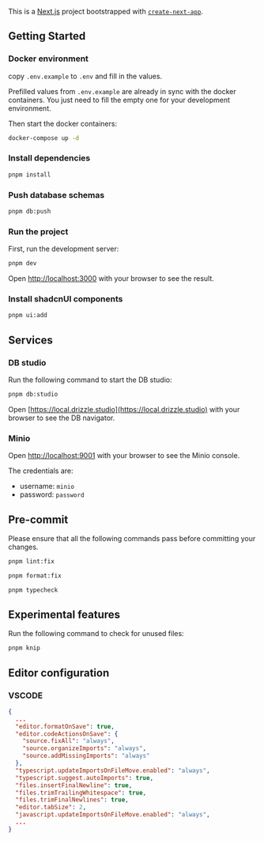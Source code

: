 This is a [Next.js](https://nextjs.org) project bootstrapped with [`create-next-app`](https://nextjs.org/docs/app/api-reference/cli/create-next-app).

## Getting Started

### Docker environment

copy `.env.example` to `.env` and fill in the values.

Prefilled values from `.env.example` are already in sync with the docker containers. You just need to fill the empty one for your development environment.

Then start the docker containers:

```bash
docker-compose up -d
```

### Install dependencies

```bash
pnpm install
```

### Push database schemas

```bash
pnpm db:push
```

### Run the project

First, run the development server:

```bash
pnpm dev
```

Open [http://localhost:3000](http://localhost:3000) with your browser to see the result.

### Install shadcnUI components

```bash
pnpm ui:add
```

## Services

### DB studio

Run the following command to start the DB studio:

```bash
pnpm db:studio
```

Open [https://local.drizzle.studio](https://local.drizzle.studio) with your browser to see the DB navigator.

### Minio

Open [http://localhost:9001](http://localhost:9001) with your browser to see the Minio console.

The credentials are:

- username: `minio`
- password: `password`

## Pre-commit

Please ensure that all the following commands pass before committing your changes.

```bash
pnpm lint:fix

pnpm format:fix

pnpm typecheck
```

## Experimental features

Run the following command to check for unused files:

```bash
pnpm knip
```

## Editor configuration

### VSCODE

```json
{
  ...
  "editor.formatOnSave": true,
  "editor.codeActionsOnSave": {
    "source.fixAll": "always",
    "source.organizeImports": "always",
    "source.addMissingImports": "always"
  },
  "typescript.updateImportsOnFileMove.enabled": "always",
  "typescript.suggest.autoImports": true,
  "files.insertFinalNewline": true,
  "files.trimTrailingWhitespace": true,
  "files.trimFinalNewlines": true,
  "editor.tabSize": 2,
  "javascript.updateImportsOnFileMove.enabled": "always",
  ...
}
```
